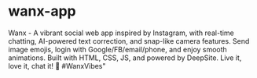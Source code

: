 # wanx-app
Wanx - A vibrant social web app inspired by Instagram, with real-time chatting, AI-powered text correction, and snap-like camera features. Send image emojis, login with Google/FB/email/phone, and enjoy smooth animations. Built with HTML, CSS, JS, and powered by DeepSite. Live it, love it, chat it! 🚀 #WanxVibes"

